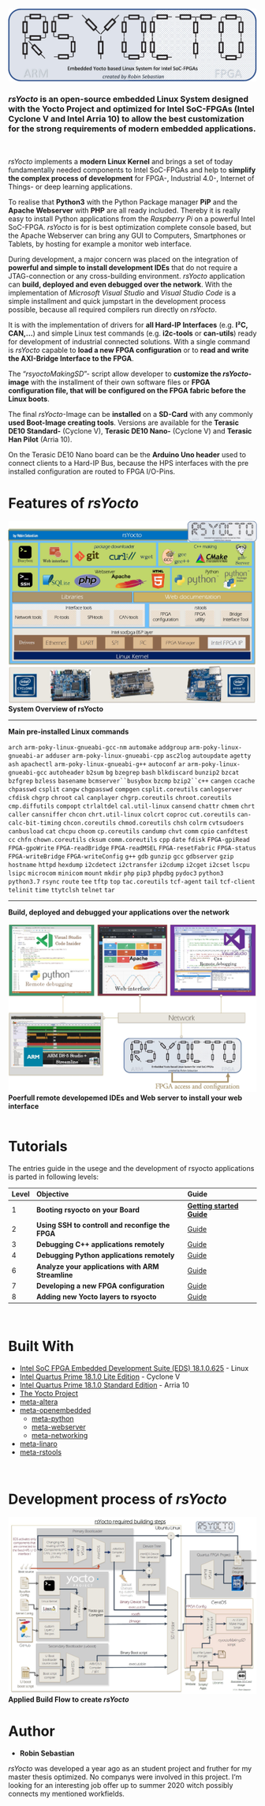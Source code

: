 ![Alt text](doc/symbols/rsYoctoLogo.jpg?raw=true "rsYocto Logo")

### *rsYocto* is an open-source embedded Linux System designed with the Yocto Project and optimized for Intel SoC-FPGAs (Intel Cyclone V and Intel Arria 10) to allow the best customization for the strong requirements of modern embedded applications.
<br>

*rsYocto* implements a **modern Linux Kernel** and brings a set of today fundamentally needed components to Intel SoC-FPGAs and help to **simplify the complex process of development** for FPGA-, Industrial 4.0-, Internet of Things- or deep learning applications.

To realise that **Python3** with the Python Package manager **PiP** and the **Apache Webserver** with **PHP** are all ready included. Thereby it is really easy to install Python applications from the *Raspberry Pi* on a powerful Intel SoC-FPGA. *rsYocto* is for is best optimization complete console based, but the Apache Webserver can bring any GUI to Computers, Smartphones or Tablets, by hosting for example a monitor web interface.

During development, a major concern was placed on the integration of **powerful and simple to install development IDEs** that do not require a JTAG-connection or any cross-building environment. *rsYocto* application can **build, deployed and even debugged over the network**. With the implementation of *Microsoft Visual Studio* and *Visual Studio Code* is a simple installment and quick jumpstart in the development process possible, because all required compilers run directly on *rsYocto*.

It is with the implementation of drivers for **all Hard-IP Interfaces** (e.g. **I²C, CAN,…**) and simple Linux test commands (e.g. **i2c-tools** or **can-utils**) ready for development of industrial connected solutions. With a single command is *rsYocto* capable to **load a new FPGA configuration** or to **read and write the AXI-Bridge Interface to the FPGA**.

The “*rsyoctoMakingSD*”- script allow developer to **customize the *rsYocto*-image** with the installment of their own software files or **FPGA configuration file, that will be configured on the FPGA fabric before the Linux boots**.

The final *rsYocto*-Image can be **installed** on a **SD-Card** with any commonly **used Boot-Image creating tools**. Versions are available for the **Terasic DE10 Standard-** (Cyclone V), **Terasic DE10 Nano-** (Cyclone V) and **Terasic Han Pilot** (Arria 10).

On the Terasic DE10 Nano board can be the  **Arduino Uno header** used to connect clients to a Hard-IP Bus, because the HPS interfaces with the pre installed configuration are routed to FPGA I/O-Pins. 
<br>

# Features of *rsYocto*

![Alt text](doc/symbols/rsYoctoLayers.jpg?raw=true "System Overview")
**System Overview of rsYocto**
___
**Main pre-installed Linux commands**

`arch` `arm-poky-linux-gnueabi-gcc-nm` `automake` `addgroup` `arm-poky-linux-gnueabi-ar` 
`adduser` `arm-poky-linux-gnueabi-cpp` `asc2log` `autoupdate` `agetty` `ash` `apachectl` 
`arm-poky-linux-gnueabi-g++` `autoconf` `ar` `arm-poky-linux-gnueabi-gcc` `autoheader`
`b2sum` `bg` `bzegrep` `bash` `blkdiscard` `bunzip2` `bzcat` `bzfgrep` `bzless` `basename` 
`bcmserver``busybox` `bzcmp` `bzip2``c++` `cangen` `ccache` `chpasswd` `csplit` `cangw` `chgpasswd`
`compgen` `csplit.coreutils` `canlogserver` `cfdisk` `chgrp` `chroot` `cal` `canplayer`  `chgrp.coreutils` `chroot.coreutils` `cmp.diffutils` `compopt` `ctrlaltdel` `cal.util-linux` `cansend` `chattr` `chmem` `chrt` `caller` `cansniffer` `chcon`
`chrt.util-linux` `colcrt` `coproc` `cut.coreutils` `can-calc-bit-timing` `chcon.coreutils` `chmod.coreutils` `chsh` `colrm`
`cvtsudoers` `canbusload` `cat` `chcpu` `choom` `cp.coreutils` `candump` `chvt` `comm` `cpio` `canfdtest` `cc` `chfn` 
`chown.coreutils` `cksum` `comm.coreutils` `cpp`
`date` `fdisk` `FPGA-gpiRead` `FPGA-gpoWrite` `FPGA-readBridge` `FPGA-readMSEL` `FPGA-resetFabric` `FPGA-status` `FPGA-writeBridge` `FPGA-writeConfig`
`g++` `gdb` `gunzip` `gcc` `gdbserver` `gzip` `hostname` `httpd`  `hexdump` `i2cdetect` `i2ctransfer` `i2cdump` `i2cget` `i2cset` `lscpu` `lsipc`
`microcom` `minicom` `mount` `mkdir` `php` `pip3` `phpdbg` `pydoc3` `python3` `python3.7` `rsync` `route`
`tee`  `tftp` `top` `tac.coreutils` `tcf-agent` `tail` `tcf-client` `telinit` `time` `ttytclsh` `telnet` `tar`              
___

**Build, deployed and debugged your applications over the network**

![Alt text](doc/symbols/rsYoctoInterfaces.jpg?raw=true "poerfull remote developemed IDEs")
**Poerfull remote developemed IDEs and Web server to install your web interface**
<br>
<br>

# Tutorials
The entries guide in the usege and the development of rsyocto applications is parted in following levels: 

| Level | Objective | Guide
|:--|:--|:--|
| 1 | **Booting rsyocto on your Board** | [**Getting started Guide**](doc/guides/1_Booting.md)
| 2 | **Using SSH to controll and reconfige the FPGA** |[Guide](doc/guides/2_SSH_FPGA.md)
| 3 | **Debugging C++ applications remotely** | [Guide](doc/guides/3_CPP.md)
| 4 | **Debugging Python applications remotely** | [Guide](doc/guides/4_Python.md)
| 6 | **Analyze your applications with ARM Streamline** | [Guide](doc/guides/5_Streamline.md)
| 7 | **Developing a new FPGA configuration**| [Guide](doc/guides/6_newFPGAconf.md)
| 8 | **Adding new Yocto layers to rsyocto** | [Guide](doc/guides/7_AddingNewYoctoLayer.md)
<br>

# Built With
* [Intel SoC FPGA Embedded Development Suite (EDS) 18.1.0.625](https://www.intel.com/content/www/us/en/software/programmable/soc-eds/overview.html) - Linux
* [Intel Quartus Prime 18.1.0 Lite Edition](https://www.intel.com/content/www/us/en/software/programmable/quartus-prime/download.html) - Cyclone V
* [Intel Quartus Prime 18.1.0 Standard Edition](https://www.intel.com/content/www/us/en/software/programmable/quartus-prime/download.html) - Arria 10
* [The Yocto Project](https://www.yoctoproject.org/) 
* [meta-altera](https://github.com/kraj/meta-altera) 
* [meta-openembedded](https://github.com/openembedded/meta-openembedded)
  * [meta-python](https://github.com/openembedded/meta-openembedded/tree/master/meta-python) 
  * [meta-webserver](https://github.com/openembedded/meta-openembedded/tree/master/meta-webserver)
  * [meta-networking](https://github.com/openembedded/meta-openembedded/tree/master/meta-networking) 
* [meta-linaro](https://git.linaro.org/openembedded/meta-linaro.git)
* [meta-rstools](https://github.com/robseb/meta-rstools)
<br>

# Development process of *rsYocto*

![Alt text](doc/symbols/rsYoctoRequieredBuildingSteps.jpg?raw=true "rsYocto requiered building steps")
**Applied Build Flow to create *rsYocto***

# Author

* **Robin Sebastian**

*rsYocto* was developed a year ago as an student project and fruther for my master thesis optimized.
No companys were involved in this project. I‘m looking for an interesting job offer up to summer 2020 witch possibly connects my mentioned workfields.
